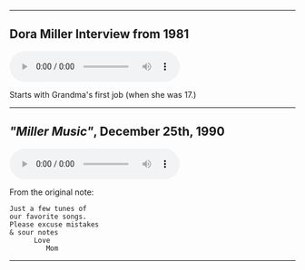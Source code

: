 ------

## Dora Miller Interview from 1981 ##

<audio controls>
  <source src="dora-miller_1981.mp3" />
</audio>

Starts with Grandma's first job (when she was 17.)

------

## *"Miller Music"*, December 25th, 1990 ##

<audio controls>
  <source src="miller-music.mp3" />
</audio>

From the original note:

    Just a few tunes of
    our favorite songs.
    Please excuse mistakes
    & sour notes
          Love
             Mom

------
